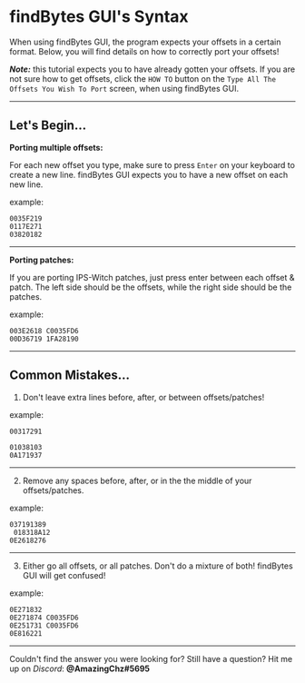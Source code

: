 # findBytes GUI's Syntax

When using findBytes GUI, the program expects your offsets in a certain format. Below, you will find details on how to correctly port your offsets!

***Note:*** this tutorial expects you to have already gotten your offsets. If you are not sure how to get offsets, click the `HOW TO` button on the `Type All The Offsets You Wish To Port` screen, when using findBytes GUI.

---

## Let's Begin...

**Porting multiple offsets:**

For each new offset you type, make sure to press `Enter` on your keyboard to create a new line. findBytes GUI expects you to have a new offset on each new line.

example:

    0035F219
    0117E271
    03820182

---

**Porting patches:**

If you are porting IPS-Witch patches, just press enter between each offset & patch. The left side should be the offsets, while the right side should be the patches. 

example:
		
    003E2618 C0035FD6
    00D36719 1FA28190

---

## Common Mistakes...

1. Don't leave extra lines before, after, or between offsets/patches!
	
example:

    00317291

    01038103
    0A171937
    
---

2. Remove any spaces before, after, or in the the middle of your offsets/patches.

example:
	

    037191389
     018318A12
    0E2618276
    
---

3. Either go all offsets, or all patches. Don't do a mixture of both! findBytes GUI will get confused!

example:
   
    0E271832
    0E271874 C0035FD6
    0E251731 C0035FD6
    0E816221

---

Couldn't find the answer you were looking for? Still have a question?
Hit me up on *Discord*: **@AmazingChz#5695**
